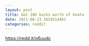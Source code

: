 ```yaml
--- 
layout: post 
title: Got 100 bucks worth of Ovato 
date: 2021-06-23 1624514461 
categories: reddit 
--- 
```

https://redd.it/o6uudc